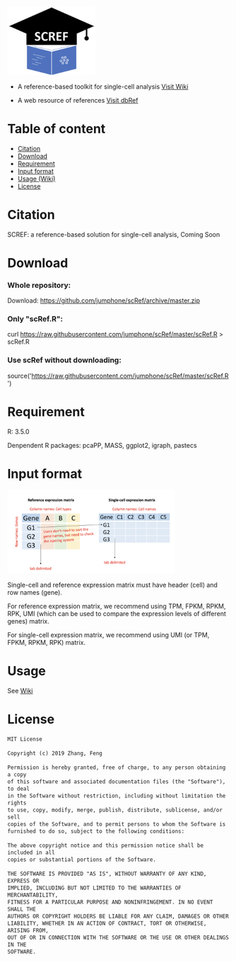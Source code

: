 <a href="https://github.com/jumphone/scRef/wiki">
<img src="/source/NewLogo.png" width="200">
</a>

* A reference-based toolkit for single-cell analysis <a href='https://github.com/jumphone/scRef/wiki'>Visit Wiki</a>

* A web resource of references <a href='/Reference/'>Visit dbRef</a>

# Table of content

* [Citation](#Citation)
* [Download](#Download)
* [Requirement](#Requirement)
* [Input format](#Input-format)
* [Usage (Wiki)](https://github.com/jumphone/scRef/wiki)
* [License](#License)


# Citation

SCREF: a reference-based solution for single-cell analysis, Coming Soon

# Download

### Whole repository:

Download: https://github.com/jumphone/scRef/archive/master.zip

### Only "scRef.R":

curl https://raw.githubusercontent.com/jumphone/scRef/master/scRef.R > scRef.R

### Use scRef without downloading:

source('https://raw.githubusercontent.com/jumphone/scRef/master/scRef.R')

# Requirement

R: 3.5.0

Denpendent R packages: pcaPP, MASS, ggplot2, igraph, pastecs

# Input format

<img src="https://github.com/jumphone/scRef/raw/master/source/Input_format.png" width="380">

Single-cell and reference expression matrix must have header (cell) and row names (gene).

For reference expression matrix, we recommend using TPM, FPKM, RPKM, RPK, UMI (which can be used to compare the expression levels of different genes) matrix. 

For single-cell expression matrix, we recommend using UMI (or TPM, FPKM, RPKM, RPK) matrix.

# Usage
   
See [Wiki](https://github.com/jumphone/scRef/wiki#table-of-content)

   
# License
    
    MIT License
    
    Copyright (c) 2019 Zhang, Feng

    Permission is hereby granted, free of charge, to any person obtaining a copy
    of this software and associated documentation files (the "Software"), to deal
    in the Software without restriction, including without limitation the rights
    to use, copy, modify, merge, publish, distribute, sublicense, and/or sell
    copies of the Software, and to permit persons to whom the Software is
    furnished to do so, subject to the following conditions:

    The above copyright notice and this permission notice shall be included in all
    copies or substantial portions of the Software.

    THE SOFTWARE IS PROVIDED "AS IS", WITHOUT WARRANTY OF ANY KIND, EXPRESS OR
    IMPLIED, INCLUDING BUT NOT LIMITED TO THE WARRANTIES OF MERCHANTABILITY,
    FITNESS FOR A PARTICULAR PURPOSE AND NONINFRINGEMENT. IN NO EVENT SHALL THE
    AUTHORS OR COPYRIGHT HOLDERS BE LIABLE FOR ANY CLAIM, DAMAGES OR OTHER
    LIABILITY, WHETHER IN AN ACTION OF CONTRACT, TORT OR OTHERWISE, ARISING FROM,
    OUT OF OR IN CONNECTION WITH THE SOFTWARE OR THE USE OR OTHER DEALINGS IN THE
    SOFTWARE.





